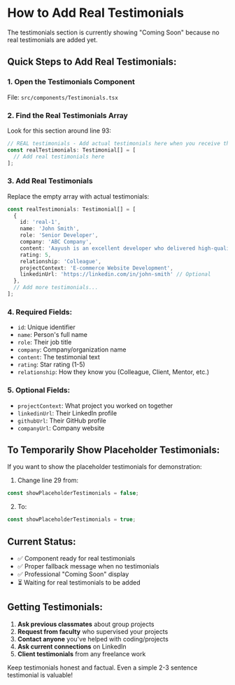 # How to Add Real Testimonials

The testimonials section is currently showing "Coming Soon" because no real testimonials are added yet.

## Quick Steps to Add Real Testimonials:

### 1. Open the Testimonials Component
File: `src/components/Testimonials.tsx`

### 2. Find the Real Testimonials Array
Look for this section around line 93:
```typescript
// REAL testimonials - Add actual testimonials here when you receive them
const realTestimonials: Testimonial[] = [
  // Add real testimonials here
];
```

### 3. Add Real Testimonials
Replace the empty array with actual testimonials:

```typescript
const realTestimonials: Testimonial[] = [
  {
    id: 'real-1',
    name: 'John Smith',
    role: 'Senior Developer',
    company: 'ABC Company',
    content: 'Aayush is an excellent developer who delivered high-quality work on our React project. His attention to detail and problem-solving skills impressed our entire team.',
    rating: 5,
    relationship: 'Colleague',
    projectContext: 'E-commerce Website Development',
    linkedinUrl: 'https://linkedin.com/in/john-smith' // Optional
  },
  // Add more testimonials...
];
```

### 4. Required Fields:
- `id`: Unique identifier
- `name`: Person's full name
- `role`: Their job title
- `company`: Company/organization name
- `content`: The testimonial text
- `rating`: Star rating (1-5)
- `relationship`: How they know you (Colleague, Client, Mentor, etc.)

### 5. Optional Fields:
- `projectContext`: What project you worked on together
- `linkedinUrl`: Their LinkedIn profile
- `githubUrl`: Their GitHub profile
- `companyUrl`: Company website

## To Temporarily Show Placeholder Testimonials:

If you want to show the placeholder testimonials for demonstration:

1. Change line 29 from:
```typescript
const showPlaceholderTestimonials = false;
```

2. To:
```typescript
const showPlaceholderTestimonials = true;
```

## Current Status:
- ✅ Component ready for real testimonials
- ✅ Proper fallback message when no testimonials
- ✅ Professional "Coming Soon" display
- ⏳ Waiting for real testimonials to be added

## Getting Testimonials:
1. **Ask previous classmates** about group projects
2. **Request from faculty** who supervised your projects  
3. **Contact anyone** you've helped with coding/projects
4. **Ask current connections** on LinkedIn
5. **Client testimonials** from any freelance work

Keep testimonials honest and factual. Even a simple 2-3 sentence testimonial is valuable!